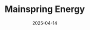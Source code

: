 ---  
layout: startup_page  
title: "Mainspring Energy"  
id: "mainspringenergy.com"  
permalink: "/mainspringenergymainspringenergy.com04142025/"  
website: "https://www.mainspringenergy.com/"  
funding_round: "Series F"  
funding_amount: "$258M"  
investors: "General Catalyst, Amazon's Climate Pledge Fund, DCVC, Temasek, Marunouchi Innovation Partners, M&G Investments, Pictet Group, Lightrock, LGT Bank, Khosla Ventures, Gates Frontier"  
about: "Mainspring Energy designs and manufactures linear generators that offer advantages in cost, reliability, and flexibility, dynamically switching among fuels. Their low-emission, scalable products are rapidly adopted across diverse sectors, from data centers to utilities, providing unmatched optionality in power deployment."  
markets: "Energy, Power Generation, Electric Power Generation"  
hq: "Menlo Park, California, United States"  
founded_year: "2010"  
linkedin: "https://www.linkedin.com/company/mainspringenergy"  
twitter: ""  
instagram: ""  
facebook: ""  
crunchbase: ""  
pitchbook: ""  

date_display: "14-Apr-2025"  
date: "2025-04-14"

# SEO Optimization  
meta_title: "Mainspring Energy - Series F Funding ($258M)"  
meta_description: "Mainspring Energy, Mainspring Energy designs and manufactures linear generators that offer advantages in cost, reliability, and flexibility, dynamically switching among ..."  
meta_keywords: "Mainspring Energy, Energy, Power Generation, Electric Power Generation, Series F funding"  
canonical_url: "https://startup.projectstartups.com/mainspringenergymainspringenergy.com04142025/"  
---